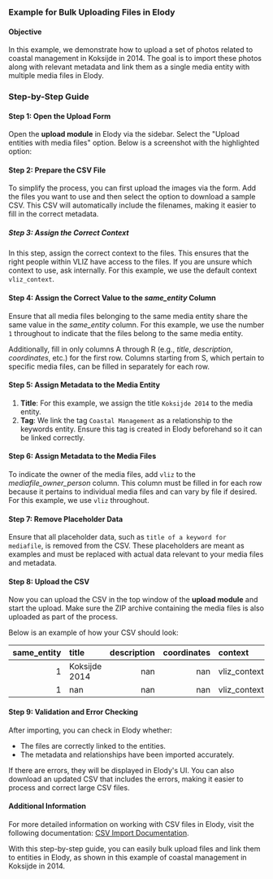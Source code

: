 ### Example for Bulk Uploading Files in Elody

#### Objective

In this example, we demonstrate how to upload a set of photos related to coastal management in Koksijde in 2014. The goal is to import these photos along with relevant metadata and link them as a single media entity with multiple media files in Elody.

### Step-by-Step Guide

#### Step 1: Open the Upload Form

Open the **upload module** in Elody via the sidebar. Select the "Upload entities with media files" option. Below is a screenshot with the highlighted option:

#### Step 2: Prepare the CSV File

To simplify the process, you can first upload the images via the form. Add the files you want to use and then select the option to download a sample CSV. This CSV will automatically include the filenames, making it easier to fill in the correct metadata.

##### Step 3: Assign the Correct Context

In this step, assign the correct context to the files. This ensures that the right people within VLIZ have access to the files. If you are unsure which context to use, ask internally. For this example, we use the default context `vliz_context`.

#### Step 4: Assign the Correct Value to the *same\_entity* Column

Ensure that all media files belonging to the same media entity share the same value in the *same\_entity* column. For this example, we use the number `1` throughout to indicate that the files belong to the same media entity.

Additionally, fill in only columns A through R (e.g., *title*, *description*, *coordinates*, etc.) for the first row. Columns starting from S, which pertain to specific media files, can be filled in separately for each row.

#### Step 5: Assign Metadata to the Media Entity

1. **Title**: For this example, we assign the title `Koksijde 2014` to the media entity.
2. **Tag**: We link the tag `Coastal Management` as a relationship to the keywords entity. Ensure this tag is created in Elody beforehand so it can be linked correctly.

#### Step 6: Assign Metadata to the Media Files

To indicate the owner of the media files, add `vliz` to the *mediafile\_owner\_person* column. This column must be filled in for each row because it pertains to individual media files and can vary by file if desired. For this example, we use `vliz` throughout.

#### Step 7: Remove Placeholder Data

Ensure that all placeholder data, such as `title of a keyword for mediafile`, is removed from the CSV. These placeholders are meant as examples and must be replaced with actual data relevant to your media files and metadata.

#### Step 8: Upload the CSV

Now you can upload the CSV in the top window of the **upload module** and start the upload. Make sure the ZIP archive containing the media files is also uploaded as part of the process.

Below is an example of how your CSV should look:

| same\_entity | title         | description | coordinates | context      | media\_keyword | language | asset\_category | location\_type | marine\_region | event | project | partner | creator\_person | owner\_person | creator\_partner | owner\_partner | type   | filename       | content\_drager | external\_link | usage\_guidelines | usage\_guidelines\_until | embargo | qualityRating | mediafile\_keyword | confidentiality | person | mediafile\_creator\_person | mediafile\_creator\_partner | mediafile\_owner\_person | mediafile\_owner\_partner |
|--------------:|:-------------|------------:|------------:|:-------------|:----------------|---------:|-----------------:|----------------:|----------------:|------:|--------:|--------:|----------------:|---------------:|------------------:|----------------:|:-------|:---------------|-----------------:|----------------:|-------------------:|-------------------------:|--------:|--------------:|--------------------:|----------------:|:-------|---------------------------:|----------------------------:|-------------------------:|--------------------------:|
|             1 | Koksijde 2014 |         nan |         nan | vliz\_context | Coastal Management |      nan |              nan |             nan |             nan |   nan |     nan |     nan |              nan |            vliz |               nan |             nan | media  | IMG_4529.JPG   |              nan |             nan |                nan |                      nan |     nan |           nan |                 nan |             nan | vliz   |                        nan |                         nan |                      nan |                       nan |
|             1 | nan           |         nan |         nan | vliz\_context | nan             |      nan |              nan |             nan |             nan |   nan |     nan |     nan |              nan |            vliz |               nan |             nan | media  | IMG_4530.JPG   |              nan |             nan |                nan |                      nan |     nan |           nan |                 nan |             nan | nan    |                        nan |                         nan |                      nan |                       nan |

#### Step 9: Validation and Error Checking

After importing, you can check in Elody whether:

- The files are correctly linked to the entities.
- The metadata and relationships have been imported accurately.

If there are errors, they will be displayed in Elody's UI. You can also download an updated CSV that includes the errors, making it easier to process and correct large CSV files.

#### Additional Information

For more detailed information on working with CSV files in Elody, visit the following documentation: [CSV Import Documentation](https://github.com/inuits/elody-docs/blob/master/mkdocs/docs/csv-import.md).

With this step-by-step guide, you can easily bulk upload files and link them to entities in Elody, as shown in this example of coastal management in Koksijde in 2014.

